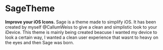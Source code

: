 # SageTheme
**Improve your iOS Icons.**
Sage is a theme made to simplify iOS. It has been created by myself @CallumWeiss to give a clean and simplistic look to your iDevice. This theme is mainly being created beacuse I wanted my device to look a certain way, I wanted a clean user experience that wasnt to heavy on the eyes and then Sage was born.
